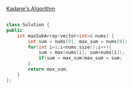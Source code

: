 [Kadane's Algorithm](https://leetcode.com/problems/maximum-subarray/)

```cpp

class Solution {
public:
    int maxSubArray(vector<int>& nums) {
        int sum = nums[0], max_sum = nums[0];
        for(int i=1;i<nums.size();i++){
            sum = max(nums[i], sum+nums[i]);
            if(sum > max_sum)max_sum = sum;
        }
        return max_sum;
    }
};

```
